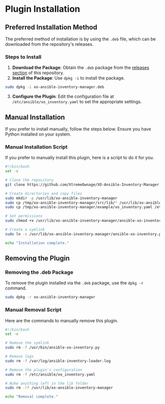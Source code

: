# Plugin Installation

## Preferred Installation Method

The preferred method of installation is by using the `.deb` file, which can be downloaded from the repository's releases.

### Steps to Install

1. **Download the Package**: Obtain the `.deb` package from the [releases section](https://github.com/XtremeOwnage/XO-Ansible-Inventory-Manager/releases) of this repository.
2. **Install the Package**: Use `dpkg -i` to install the package.

```sh
sudo dpkg -i xo-ansible-inventory-manager.deb
```

3. **Configure the Plugin**: Edit the configuration file at `/etc/ansible/xo_inventory.yaml` to set the appropriate settings.

## Manual Installation

If you prefer to install manually, follow the steps below. Ensure you have Python installed on your system.

### Manual Installation Script

If you prefer to manually install this plugin, here is a script to do it for you.

```bash
#!/bin/bash
set -e

# Clone the repository
git clone https://github.com/XtremeOwnage/XO-Ansible-Inventory-Manager.git /tmp/xo-ansible-inventory-manager

# Create directories and copy files
sudo mkdir -p /usr/lib/xo-ansible-inventory-manager
sudo cp /tmp/xo-ansible-inventory-manager/src/lib/* /usr/lib/xo-ansible-inventory-manager/
sudo cp /tmp/xo-ansible-inventory-manager/example/xo_inventory.yaml /etc/ansible/

# Set permissions
sudo chmod +x /usr/lib/xo-ansible-inventory-manager/ansible-xo-inventory.py

# Create a symlink
sudo ln -s /usr/lib/xo-ansible-inventory-manager/ansible-xo-inventory.py /usr/bin/ansible-xo-inventory.py

echo "Installation complete."
```

## Removing the Plugin

### Removing the .deb Package

To remove the plugin installed via the `.deb` package, use the `dpkg -r` command.

```sh
sudo dpkg -r xo-ansible-inventory-manager
```

### Manual Removal Script

Here are the commands to manually remove this plugin.

```bash
#!/bin/bash
set -e

# Remove the symlink
sudo rm -f /usr/bin/ansible-xo-inventory.py

# Remove logs
sudo rm -f /var/log/ansible-inventory-loader.log

# Remove the plugin's configuration
sudo rm -f /etc/ansible/xo_inventory.yaml

# Nuke anything left in the lib folder
sudo rm -rf /usr/lib/xo-ansible-inventory-manager

echo "Removal complete."
```